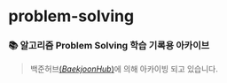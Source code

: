 # problem-solving
### 📚 알고리즘 Problem Solving 학습 기록용 아카이브

> 백준허브[(*BaekjoonHub*)](https://github.com/BaekjoonHub/BaekjoonHub)에 의해 아카이빙 되고 있습니다.
